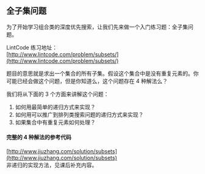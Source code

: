 ## 全子集问题

为了开始学习组合类的深度优先搜索，让我们先来做一个入门练习题：全子集问题。

LintCode 练习地址：  
[http://www.lintcode.com/problem/subsets/](http://www.lintcode.com/problem/subsets/)

题目的意思就是求出一个集合的所有子集。假设这个集合中是没有重复元素的。你可能已经会做这个问题，但是你知道么，这个问题存在 4 种解法么？

我们将从下面的 3 个方面来讲解这个问题：

1. 如何用最简单的递归方式来实现？
2. 如何用可以推广到排列类搜索问题的递归方式来实现？
3. 如果集合中有重复元素如何处理？

#### 完整的 4 种解法的参考代码

[http://www.jiuzhang.com/solution/subsets](http://www.jiuzhang.com/solution/subsets)  
非递归的实现方法，见课后补充内容。  




